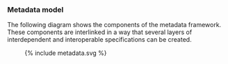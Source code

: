 ### Metadata model

The following diagram shows the components of the metadata framework. These components are interlinked in a way that several layers of interdependent and interoperable specifications can be created.

<figure>
  {% include metadata.svg %}
</figure>



